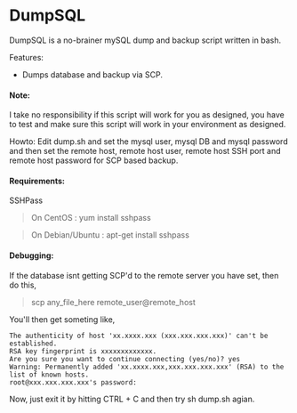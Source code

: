 DumpSQL
=======

DumpSQL is a no-brainer mySQL dump and backup script written in bash.

Features:
* Dumps database and backup via SCP.

#### Note:
I take no responsibility if this script will work for you as designed, you have to test and make sure this script will work in your environment as designed.

Howto:
Edit dump.sh and set the mysql user, mysql DB and mysql password and then set the remote host, remote host user, remote host SSH port and remote host password for SCP based backup.

#### Requirements:
SSHPass
> On CentOS : yum install sshpass

> On Debian/Ubuntu : apt-get install sshpass

#### Debugging:
If the database isnt getting SCP'd to the remote server you have set, then do this,
> scp any_file_here remote_user@remote_host

You'll then get someting like,

    The authenticity of host 'xx.xxxx.xxx (xxx.xxx.xxx.xxx)' can't be established.
    RSA key fingerprint is xxxxxxxxxxxxx.
    Are you sure you want to continue connecting (yes/no)? yes
    Warning: Permanently added 'xx.xxxx.xxx,xxx.xxx.xxx.xxx' (RSA) to the list of known hosts.
    root@xxx.xxx.xxx.xxx's password:

Now, just exit it by hitting CTRL + C and then try sh dump.sh agian.

